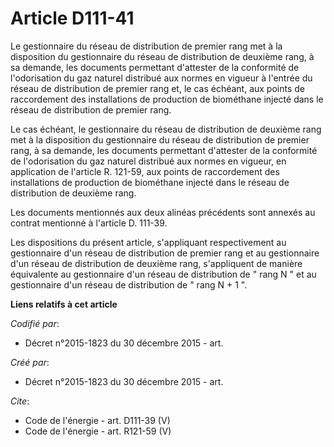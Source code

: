 # Article D111-41

Le gestionnaire du réseau de distribution de premier rang met à la disposition du gestionnaire du réseau de distribution de
deuxième rang, à sa demande, les documents permettant d'attester de la conformité de l'odorisation du gaz naturel distribué
aux normes en vigueur à l'entrée du réseau de distribution de premier rang et, le cas échéant, aux points de raccordement des
installations de production de biométhane injecté dans le réseau de distribution de premier rang. 

Le cas échéant, le gestionnaire du réseau de distribution de deuxième rang met à la disposition du gestionnaire du réseau de
distribution de premier rang, à sa demande, les documents permettant d'attester de la conformité de l'odorisation du gaz
naturel distribué aux normes en vigueur, en application de l'article R. 121-59, aux points de raccordement des installations
de production de biométhane injecté dans le réseau de distribution de deuxième rang. 

Les documents mentionnés aux deux alinéas précédents sont annexés au contrat mentionné à l'article D. 111-39. 

Les dispositions du présent article, s'appliquant respectivement au gestionnaire d'un réseau de distribution de premier rang
et au gestionnaire d'un réseau de distribution de deuxième rang, s'appliquent de manière équivalente au gestionnaire d'un
réseau de distribution de " rang N " et au gestionnaire d'un réseau de distribution de " rang N + 1 ".

**Liens relatifs à cet article**

_Codifié par_:

  - Décret n°2015-1823 du 30 décembre 2015 - art.

_Créé par_:

  - Décret n°2015-1823 du 30 décembre 2015 - art.

_Cite_:

  - Code de l'énergie - art. D111-39 (V)
  - Code de l'énergie - art. R121-59 (V)
